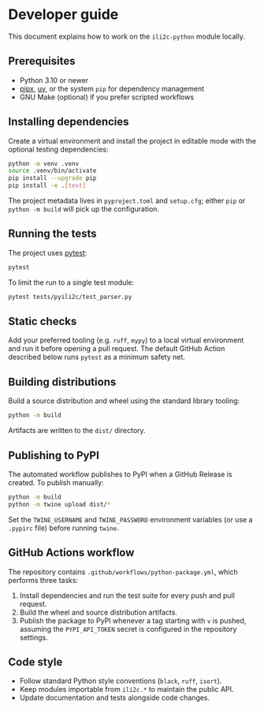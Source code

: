 # Developer guide

This document explains how to work on the `ili2c-python` module locally.

## Prerequisites

- Python 3.10 or newer
- [pipx](https://pipx.pypa.io/), [uv](https://docs.astral.sh/uv/), or the
  system `pip` for dependency management
- GNU Make (optional) if you prefer scripted workflows

## Installing dependencies

Create a virtual environment and install the project in editable mode with the
optional testing dependencies:

```bash
python -m venv .venv
source .venv/bin/activate
pip install --upgrade pip
pip install -e .[test]
```

The project metadata lives in `pyproject.toml` and `setup.cfg`; either `pip` or
`python -m build` will pick up the configuration.

## Running the tests

The project uses [pytest](https://pytest.org/):

```bash
pytest
```

To limit the run to a single test module:

```bash
pytest tests/pyili2c/test_parser.py
```

## Static checks

Add your preferred tooling (e.g. `ruff`, `mypy`) to a local virtual environment
and run it before opening a pull request.  The default GitHub Action described
below runs `pytest` as a minimum safety net.

## Building distributions

Build a source distribution and wheel using the standard library tooling:

```bash
python -m build
```

Artifacts are written to the `dist/` directory.

## Publishing to PyPI

The automated workflow publishes to PyPI when a GitHub Release is created.  To
publish manually:

```bash
python -m build
python -m twine upload dist/*
```

Set the `TWINE_USERNAME` and `TWINE_PASSWORD` environment variables (or use a
`.pypirc` file) before running `twine`.

## GitHub Actions workflow

The repository contains `.github/workflows/python-package.yml`, which performs
three tasks:

1. Install dependencies and run the test suite for every push and pull request.
2. Build the wheel and source distribution artifacts.
3. Publish the package to PyPI whenever a tag starting with `v` is pushed,
   assuming the `PYPI_API_TOKEN` secret is configured in the repository
   settings.

## Code style

- Follow standard Python style conventions (`black`, `ruff`, `isort`).
- Keep modules importable from `ili2c.*` to maintain the public API.
- Update documentation and tests alongside code changes.

